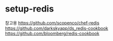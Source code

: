# setup-redis

참고용
https://github.com/scopenco/chef-redis
https://github.com/darkskyapp/ds_redis-cookbook
https://github.com/bloomberg/redis-cookbook
